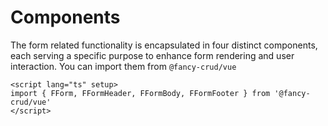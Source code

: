 # Components

The form related functionality is encapsulated in four distinct components, each serving a specific purpose to enhance form rendering and user interaction. You can import them from `@fancy-crud/vue`

```vue
<script lang="ts" setup>
import { FForm, FFormHeader, FFormBody, FFormFooter } from '@fancy-crud/vue'
</script>
```

<!--@include: ./form-header.md -->

<!--@include: ./form-body.md -->

<!--@include: ./form-footer.md -->

<!--@include: ./form-container.md -->